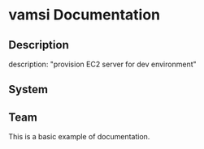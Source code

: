 # vamsi Documentation
## Description

description: "provision EC2 server for dev environment"

## System



## Team



This is a basic example of documentation.
